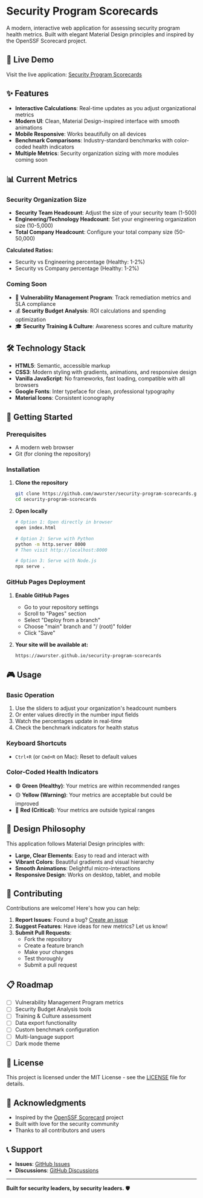 # Security Program Scorecards

A modern, interactive web application for assessing security program health metrics. Built with elegant Material Design principles and inspired by the OpenSSF Scorecard project.

## 🚀 Live Demo

Visit the live application: [Security Program Scorecards](https://awurster.github.io/security-program-scorecards)

## ✨ Features

- **Interactive Calculations**: Real-time updates as you adjust organizational metrics
- **Modern UI**: Clean, Material Design-inspired interface with smooth animations
- **Mobile Responsive**: Works beautifully on all devices
- **Benchmark Comparisons**: Industry-standard benchmarks with color-coded health indicators
- **Multiple Metrics**: Security organization sizing with more modules coming soon

## 📊 Current Metrics

### Security Organization Size
- **Security Team Headcount**: Adjust the size of your security team (1-500)
- **Engineering/Technology Headcount**: Set your engineering organization size (10-5,000)
- **Total Company Headcount**: Configure your total company size (50-50,000)

**Calculated Ratios:**
- Security vs Engineering percentage (Healthy: 1-2%)
- Security vs Company percentage (Healthy: 1-2%)

### Coming Soon
- 🐛 **Vulnerability Management Program**: Track remediation metrics and SLA compliance
- 💰 **Security Budget Analysis**: ROI calculations and spending optimization
- 🎓 **Security Training & Culture**: Awareness scores and culture maturity

## 🛠️ Technology Stack

- **HTML5**: Semantic, accessible markup
- **CSS3**: Modern styling with gradients, animations, and responsive design
- **Vanilla JavaScript**: No frameworks, fast loading, compatible with all browsers
- **Google Fonts**: Inter typeface for clean, professional typography
- **Material Icons**: Consistent iconography

## 🚀 Getting Started

### Prerequisites
- A modern web browser
- Git (for cloning the repository)

### Installation

1. **Clone the repository**
   ```bash
   git clone https://github.com/awurster/security-program-scorecards.git
   cd security-program-scorecards
   ```

2. **Open locally**
   ```bash
   # Option 1: Open directly in browser
   open index.html
   
   # Option 2: Serve with Python
   python -m http.server 8000
   # Then visit http://localhost:8000
   
   # Option 3: Serve with Node.js
   npx serve .
   ```

### GitHub Pages Deployment

1. **Enable GitHub Pages**
   - Go to your repository settings
   - Scroll to "Pages" section
   - Select "Deploy from a branch"
   - Choose "main" branch and "/ (root)" folder
   - Click "Save"

2. **Your site will be available at:**
   ```
   https://awurster.github.io/security-program-scorecards
   ```

## 🎮 Usage

### Basic Operation
1. Use the sliders to adjust your organization's headcount numbers
2. Or enter values directly in the number input fields
3. Watch the percentages update in real-time
4. Check the benchmark indicators for health status

### Keyboard Shortcuts
- `Ctrl+R` (or `Cmd+R` on Mac): Reset to default values

### Color-Coded Health Indicators
- 🟢 **Green (Healthy)**: Your metrics are within recommended ranges
- 🟡 **Yellow (Warning)**: Your metrics are acceptable but could be improved
- 🔴 **Red (Critical)**: Your metrics are outside typical ranges

## 🎨 Design Philosophy

This application follows Material Design principles with:
- **Large, Clear Elements**: Easy to read and interact with
- **Vibrant Colors**: Beautiful gradients and visual hierarchy
- **Smooth Animations**: Delightful micro-interactions
- **Responsive Design**: Works on desktop, tablet, and mobile

## 🤝 Contributing

Contributions are welcome! Here's how you can help:

1. **Report Issues**: Found a bug? [Create an issue](https://github.com/awurster/security-program-scorecards/issues)
2. **Suggest Features**: Have ideas for new metrics? Let us know!
3. **Submit Pull Requests**: 
   - Fork the repository
   - Create a feature branch
   - Make your changes
   - Test thoroughly
   - Submit a pull request

## 📋 Roadmap

- [ ] Vulnerability Management Program metrics
- [ ] Security Budget Analysis tools
- [ ] Training & Culture assessment
- [ ] Data export functionality
- [ ] Custom benchmark configuration
- [ ] Multi-language support
- [ ] Dark mode theme

## 📄 License

This project is licensed under the MIT License - see the [LICENSE](LICENSE) file for details.

## 🙏 Acknowledgments

- Inspired by the [OpenSSF Scorecard](https://scorecard.dev/) project
- Built with love for the security community
- Thanks to all contributors and users

## 📞 Support

- **Issues**: [GitHub Issues](https://github.com/awurster/security-program-scorecards/issues)
- **Discussions**: [GitHub Discussions](https://github.com/awurster/security-program-scorecards/discussions)

---

**Built for security leaders, by security leaders.** 🛡️ 